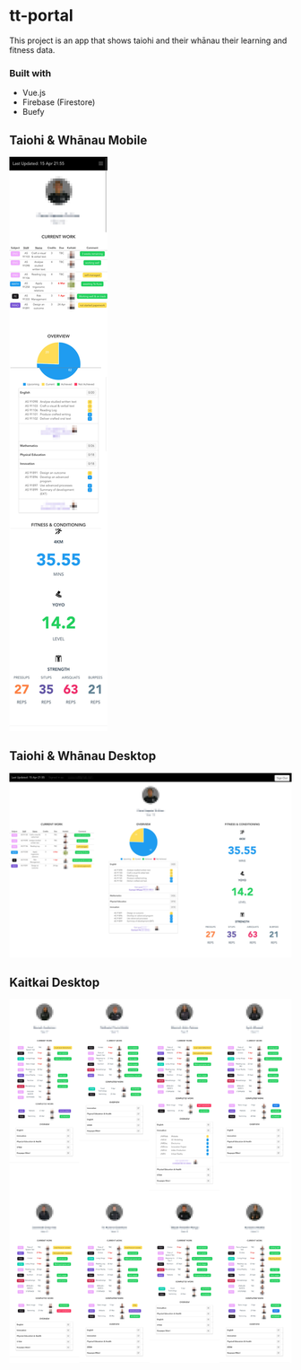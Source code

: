 tt-portal
=========

This project is an app that shows taiohi and their whānau their learning and fitness data.

### Built with
- Vue.js
- Firebase (Firestore)
- Buefy

Taiohi & Whānau Mobile
----------------------
![Taiohi & Whānau Mobile](readmeImages/mobile.jpg) 


Taiohi & Whānau Desktop
----------------------
![Taiohi & Whānau Desktop](readmeImages/desktop.jpg) 


Kaitkai Desktop
----------------------
![Kaitkai Desktop](readmeImages/teacherdash.jpg) 
